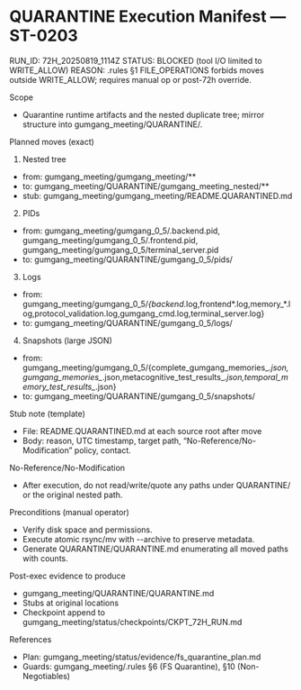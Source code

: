 # QUARANTINE Execution Manifest — ST-0203

RUN_ID: 72H_20250819_1114Z
STATUS: BLOCKED (tool I/O limited to WRITE_ALLOW)
REASON: .rules §1 FILE_OPERATIONS forbids moves outside WRITE_ALLOW; requires manual op or post-72h override.

Scope
- Quarantine runtime artifacts and the nested duplicate tree; mirror structure into gumgang_meeting/QUARANTINE/.

Planned moves (exact)
1) Nested tree
- from: gumgang_meeting/gumgang_meeting/**
- to:   gumgang_meeting/QUARANTINE/gumgang_meeting_nested/**
- stub: gumgang_meeting/gumgang_meeting/README.QUARANTINED.md

2) PIDs
- from: gumgang_meeting/gumgang_0_5/.backend.pid, gumgang_meeting/gumgang_0_5/.frontend.pid, gumgang_meeting/gumgang_0_5/terminal_server.pid
- to:   gumgang_meeting/QUARANTINE/gumgang_0_5/pids/

3) Logs
- from: gumgang_meeting/gumgang_0_5/*{backend*.log,frontend*.log,memory_*.log,protocol_validation.log,gumgang_cmd.log,terminal_server.log}
- to:   gumgang_meeting/QUARANTINE/gumgang_0_5/logs/

4) Snapshots (large JSON)
- from: gumgang_meeting/gumgang_0_5/{complete_gumgang_memories_*.json,gumgang_memories_*.json,metacognitive_test_results_*.json,temporal_memory_test_results_*.json}
- to:   gumgang_meeting/QUARANTINE/gumgang_0_5/snapshots/

Stub note (template)
- File: README.QUARANTINED.md at each source root after move
- Body: reason, UTC timestamp, target path, “No-Reference/No-Modification” policy, contact.

No-Reference/No-Modification
- After execution, do not read/write/quote any paths under QUARANTINE/ or the original nested path.

Preconditions (manual operator)
- Verify disk space and permissions.
- Execute atomic rsync/mv with --archive to preserve metadata.
- Generate QUARANTINE/QUARANTINE.md enumerating all moved paths with counts.

Post-exec evidence to produce
- gumgang_meeting/QUARANTINE/QUARANTINE.md
- Stubs at original locations
- Checkpoint append to gumgang_meeting/status/checkpoints/CKPT_72H_RUN.md

References
- Plan: gumgang_meeting/status/evidence/fs_quarantine_plan.md
- Guards: gumgang_meeting/.rules §6 (FS Quarantine), §10 (Non-Negotiables)
